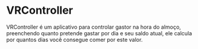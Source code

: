# VRController
VRController é um aplicativo para controlar gastor na hora do almoço, preenchendo quanto pretende gastar por dia e seu saldo atual, ele calcula por quantos dias você consegue comer por este valor.
